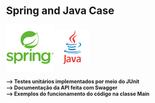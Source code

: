 <h1 align="left">
  <b>Spring and Java Case</b>
</h1>
  
<div align="left">
  <img align="center" alt="Spring Boot" height="130" padding="10" src="https://github.com/devicons/devicon/blob/master/icons/spring/spring-original-wordmark.svg">
  <img align="center" alt="Java" height="95" padding="10" src="https://github.com/devicons/devicon/blob/master/icons/java/java-original-wordmark.svg">
</div>

<div align="left">
  <h4 align="left">
    --> Testes unitários implementados por meio do JUnit <br>
    --> Documentação da API feita com Swagger <br>
    --> Exemplos do funcionamento do código na classe Main <br>
  </h4>
</div>
